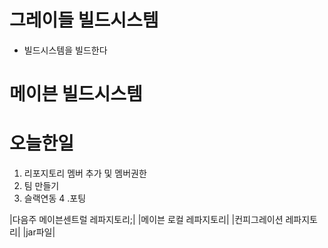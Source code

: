 # 그레이들 빌드시스템
* 빌드시스템을 빌드한다

# 메이븐 빌드시스템

# 오늘한일
1. 리포지토리 멤버 추가 및 멤버권한
2. 팀 만들기
3. 슬랙연동
4 .포팅

|다음주 메이븐센트럴 레파지토리;|
|메이븐 로컬 레파지토리|
|컨피그레이션 레파지토리|
|jar파일|

